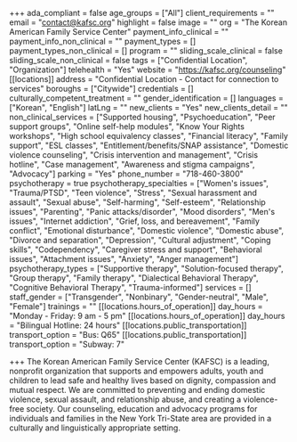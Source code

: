 +++
ada_compliant = false
age_groups = ["All"]
client_requirements = ""
email = "contact@kafsc.org"
highlight = false
image = ""
org = "The Korean American Family Service Center"
payment_info_clinical = ""
payment_info_non_clinical = ""
payment_types = []
payment_types_non_clinical = []
program = ""
sliding_scale_clinical = false
sliding_scale_non_clinical = false
tags = ["Confidential Location", "Organization"]
telehealth = "Yes"
website = "https://kafsc.org/counseling"
[[locations]]
address = "Confidential Location - Contact for connection to services"
boroughs = ["Citywide"]
credentials = []
culturally_competent_treatment = ""
gender_identification = []
languages = ["Korean", "English"]
latLng = ""
new_clients = "Yes"
new_clients_detail = ""
non_clinical_services = ["Supported housing", "Psychoeducation", "Peer support groups", "Online self-help modules", "Know Your Rights workshops", "High school equivalency classes", "Financial literacy", "Family support", "ESL classes", "Entitlement/benefits/SNAP assistance", "Domestic violence counseling", "Crisis intervention and management", "Crisis hotline", "Case management", "Awareness and stigma campaigns", "Advocacy"]
parking = "Yes"
phone_number = "718-460-3800"
psychotherapy = true
psychotherapy_specialties = ["Women's issues", "Trauma/PTSD", "Teen violence", "Stress", "Sexual harassment and assault", "Sexual abuse", "Self-harming", "Self-esteem", "Relationship issues", "Parenting", "Panic attacks/disorder", "Mood disorders", "Men's issues", "Internet addiction", "Grief, loss, and bereavement", "Family conflict", "Emotional disturbance", "Domestic violence", "Domestic abuse", "Divorce and separation", "Depression", "Cultural adjustment", "Coping skills", "Codependency", "Caregiver stress and support", "Behavioral issues", "Attachment issues", "Anxiety", "Anger management"]
psychotherapy_types = ["Supportive therapy", "Solution-focused therapy", "Group therapy", "Family therapy", "Dialectical Behavioral Therapy", "Cognitive Behavioral Therapy", "Trauma-informed"]
services = []
staff_gender = ["Transgender", "Nonbinary", "Gender-neutral", "Male", "Female"]
trainings = ""
[[locations.hours_of_operation]]
day_hours = "Monday - Friday: 9 am - 5 pm"
[[locations.hours_of_operation]]
day_hours = "Bilingual Hotline: 24 hours"
[[locations.public_transportation]]
transport_option = "Bus: Q65"
[[locations.public_transportation]]
transport_option = "Subway: 7"

+++
The Korean American Family Service Center (KAFSC) is a leading, nonprofit organization that supports and empowers adults, youth and children to lead safe and healthy lives based on dignity, compassion and mutual respect. We are committed to preventing and ending domestic violence, sexual assault, and relationship abuse, and creating a violence-free society. Our counseling, education and advocacy programs for individuals and families in the New York Tri-State area are provided in a culturally and linguistically appropriate setting.